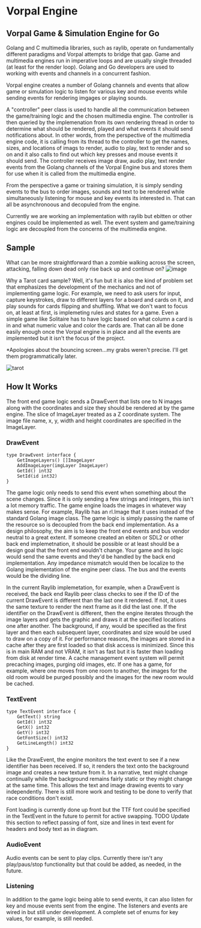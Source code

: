 # Vorpal Engine
## Vorpal Game &amp; Simulation Engine for Go

Golang and C multimedia libraries, such as raylib, operate on fundamentally different paradigms and Vorpal attempts to bridge that gap. Game and multimedia engines run in imperative loops and are usually single threaded (at least for the render loop). Golang and Go developers are used to working with events and channels in a concurrent fashion. 

Vorpal engine creates a number of Golang channels and events that allow game or simulation logic to listen for various key and mouse events while sending events for rendering imgages or playing sounds. 

A "controller" peer class is used to handle all the communication between the game/training logic and the chosen multimedia engine. The controller is then queried by the implemenation from its own rendering thread in order to determine what should be rendered, played and what events it should send notifications about. In other words, from the perspective of the multimedia engine code, it is calling from its thread to the controller to get the names, sizes, and locations of imags to render, audio to play, text to render and so on and it also calls to find out which key presses and mouse events it should send. The controller receives image draw, audio play, text render events from the Golang channels of the Vorpal Engine bus and stores them for use when it is called from the multimedia engine. 

From the perspective a game or training simulation, it is simply sending events to the bus to order images, sounds and text to be rendered while simultaneously listening for mouse and key events its interested in. That can all be asynchronoous and decopuled from the engine.

Currently we are working an implementation with raylib but ebitten or other engines could be implemented as well. The event system and game/training logic are decoupled from the concerns of the multimedia engine. 

## Sample
What can be more straightforward than a zombie walking across the screen, attacking, falling down dead only rise back up and continue on?
![image](https://github.com/vorpalgame/vorpal/assets/3209869/7b7868de-6154-420d-8fce-9c84efffaabd)


Why a Tarot card sample? Well, it's fun but it  is also the kind of problem set that emphasizes the development of the mechanics and not of implementing game logic. For example, we need to ask users for input, capture keystrokes, draw to different layers for a board and cards on it, and play sounds for cards flipping and shuffling. What we don't want to focus on, at least at first, is implemeting rules and states for a game. Even a simple game like Solitaire has to have logic based on what column a card is in and what numeric value and color the cards are. That can all be done easily enough once the Vorpal engine is in place and all the events are implemented but it isn't the focus of the project. 

*Apologies about the bouncing screen...my grabs weren't precise. I'll get them programmatically later.

![tarot](https://github.com/vorpalgame/vorpal/assets/3209869/769c6cde-56c3-4358-bd56-262eb6940a8d)

## How It Works
The front end game logic sends a DrawEvent that lists one to N images along with the coordinates and size they should be rendered at by the game engine. The slice of ImageLayer treated as a Z coordinate system. The image file name, x, y, width and height coordinates are specified in the ImageLayer. 

### DrawEvent
```
type DrawEvent interface {
	GetImageLayers() []ImageLayer
	AddImageLayer(imgLayer ImageLayer)
	GetId() int32
	SetId(id int32)
}
```
The game logic only needs to send this event when something about the scene changes. Since it is only sending a few strings and integers, this isn't a lot memory traffic. The game engine loads the images in whatever way makes sense. For example, Raylib has an rl.Image that it uses instead of the standard Golang image class. The game logic is simply passing the name of the resource so is decoupled from the back end implementation. As a design philosophy, the aim is to keep the front end events and bus vendor neutral to a great extent. If someone created an ebiten or SDL2 or other back end implemetnation, it should be possible or at least should be a design goal that the front end wouldn't change. Your game and its logic would send the same events and they'd be handled by the back end implementation. Any impedance mismatch would then be localize to the Golang implementation of the engine peer class. The bus and the events would be the dividing line. 

In the current Raylib implemetation, for example, when a DrawEvent is received, the back end Raylib peer class checks to see if the ID of the current DrawEvent is different than the last one it rendered. If not, it uses the same texture to render the next frame as it did the last one. If the identifier on the DrawEvent is different, then the engine iterates through the image layers and gets the graphic and draws it at the specified locations one after another. The background, if any, would be specified as the first layer and then each subsequent layer, coordinates and size would be used to draw on a copy of it. For performance reasons, the images are stored in a cache after they are first loaded so that disk access is minimized. Since this is in main RAM and not VRAM, it isn't as fast but it is faster than loading from disk at render time. A cache management event system will permit precaching images, purging old images, etc. If one has a game, for example, where one moves from one room to another, the images for the old room would be purged possibly and the images for the new room would be cached.

### TextEvent
```
type TextEvent interface {
	GetText() string
	GetId() int32
	GetX() int32
	GetY() int32
	GetFontSize() int32
	GetLineLength() int32
}
```
Like the DrawEvent, the engine monitors the text event to see if a new identifier has been received. If so, it renders the text onto the background image and creates a new texture from it. In a narrative, text might change continually while the background remains fairly static or they might change at the same time. This allows the text and image drawing events to vary independently. There is still more work and testing to be done to verify that race conditions don't exist.

Font loading is currently done up front but the TTF font could be specified in the TextEvent in the future to permit for active swapping. 
TODO Update this section to reflect passing of font, size and lines in text event for headers and body text as in diagram. 

### AudioEvent
Audio events can be sent to play clips. Currently there isn't any play/paus/stop functionality but that could be added, as needed, in the future. 

### Listening
In addition to the game logic being able to send events, it can also listen for key and mouse events sent from the engine. The listeners and events are wired in but still under development. A complete set of enums for key values, for example, is still needed. 



